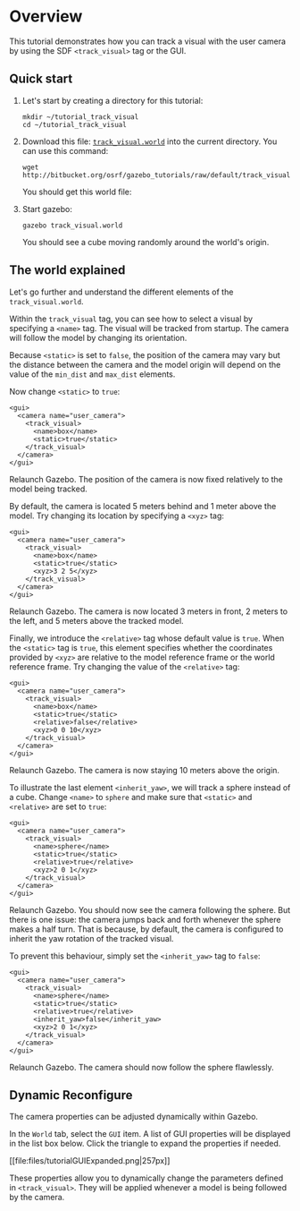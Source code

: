 # Overview

This tutorial demonstrates how you can track a visual with the user camera by
using the SDF `<track_visual>` tag or the GUI.

## Quick start

1. Let's start by creating a directory for this tutorial:

    ~~~
    mkdir ~/tutorial_track_visual
    cd ~/tutorial_track_visual
    ~~~

2. Download this file:
[`track_visual.world`](http://bitbucket.org/osrf/gazebo_tutorials/raw/default/track_visual/files/track_visual.world)
into the current directory. You can use this command:

    ~~~
    wget http://bitbucket.org/osrf/gazebo_tutorials/raw/default/track_visual/files/track_visual.world
    ~~~

    You should get this world file:

    <include src='http://bitbucket.org/osrf/gazebo_tutorials/raw/default/track_visual/files/track_visual.world' />

3. Start gazebo:

    ~~~
    gazebo track_visual.world
    ~~~

    You should see a cube moving randomly around the world's origin.

## The world explained

Let's go further and understand the different elements of the `track_visual.world`.

<include from='/    <gui/' to='/</name>/' src='http://bitbucket.org/osrf/gazebo_tutorials/raw/default/track_visual/files/track_visual.world' />

Within the `track_visual` tag, you can see how to select a visual by specifying a `<name>` tag. The visual will be tracked from startup. The camera will follow the model by changing its orientation.

<include from='/          <static/' to='/</max_dist>/' src='http://bitbucket.org/osrf/gazebo_tutorials/raw/default/track_visual/files/track_visual.world' />

Because `<static>` is set to `false`, the position of the camera may vary but the distance between the camera and the model origin will depend on the value of the `min_dist` and `max_dist` elements.

Now change `<static>` to `true`:

    <gui>
      <camera name="user_camera">
        <track_visual>
          <name>box</name>
          <static>true</static>
        </track_visual>
      </camera>
    </gui>

Relaunch Gazebo. The position of the camera is now fixed relatively to the model being tracked.

By default, the camera is located 5 meters behind and 1 meter above the model. Try changing its location by specifying a `<xyz>` tag:

    <gui>
      <camera name="user_camera">
        <track_visual>
          <name>box</name>
          <static>true</static>
          <xyz>3 2 5</xyz>
        </track_visual>
      </camera>
    </gui>

Relaunch Gazebo. The camera is now located 3 meters in front, 2 meters to the left, and 5 meters above the tracked model.

Finally, we introduce the `<relative>` tag whose default value is `true`. When the `<static>` tag is `true`, this element specifies whether the coordinates provided by `<xyz>` are relative to the model reference frame or the world reference frame. Try changing the value of the `<relative>` tag:

    <gui>
      <camera name="user_camera">
        <track_visual>
          <name>box</name>
          <static>true</static>
          <relative>false</relative>
          <xyz>0 0 10</xyz>
        </track_visual>
      </camera>
    </gui>

Relaunch Gazebo. The camera is now staying 10 meters above the origin.

To illustrate the last element `<inherit_yaw>`, we will track a sphere instead of a cube. Change `<name>` to `sphere` and make sure that `<static>` and `<relative>` are set to `true`:

    <gui>
      <camera name="user_camera">
        <track_visual>
          <name>sphere</name>
          <static>true</static>
          <relative>true</relative>
          <xyz>2 0 1</xyz>
        </track_visual>
      </camera>
    </gui>

Relaunch Gazebo. You should now see the camera following the sphere. But there is one issue: the camera jumps back and forth whenever the sphere makes a half turn. That is because, by default, the camera is configured to inherit the yaw rotation of the tracked visual.

To prevent this behaviour, simply set the `<inherit_yaw>` tag to `false`:

    <gui>
      <camera name="user_camera">
        <track_visual>
          <name>sphere</name>
          <static>true</static>
          <relative>true</relative>
          <inherit_yaw>false</inherit_yaw>
          <xyz>2 0 1</xyz>
        </track_visual>
      </camera>
    </gui>

Relaunch Gazebo. The camera should now follow the sphere flawlessly.

## Dynamic Reconfigure

The camera properties can be adjusted dynamically within Gazebo.

In the `World` tab, select the `GUI` item. A list of GUI properties will be displayed in the list box below. Click the triangle to expand the properties if needed.

[[file:files/tutorialGUIExpanded.png|257px]]

These properties allow you to dynamically change the parameters defined in `<track_visual>`. They will be applied whenever a model is being followed by the camera.
